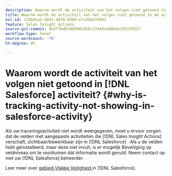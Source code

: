 ```yaml
---
description: Waarom wordt de activiteit van het volgen niet getoond in de activiteit van Salesforce? - Marketo Docs - Productdocumentatie
title: Waarom wordt de activiteit van het volgen niet getoond in de activiteit van Salesforce?
exl-id: 119b41a2-b691-48f8-9399-efcd5b47d942
feature: Sales Insight Actions
source-git-commit: 0d37fbdb7d08901458c1744dc68893e155176327
workflow-type: tm+mt
source-wordcount: '79'
ht-degree: 0%

---
```


# Waarom wordt de activiteit van het volgen niet getoond in [!DNL Salesforce] activiteit? {#why-is-tracking-activity-not-showing-in-salesforce-activity}

Als uw traceringsactiviteit niet wordt weergegeven, moet u ervoor zorgen dat de velden met aangepaste activiteiten die [!DNL Sales Insight Actions] verschaft, zichtbaar/bewerkbaar zijn in [!DNL Salesforce] . Als u de velden hebt geïnstalleerd, maar deze niet invult, is er mogelijk Beveiliging op veldniveau om te voorkomen dat informatie wordt gevuld. Neem contact op met uw [!DNL Salesforce] beheerder.

Leer meer over [ gebied-Vlakke Veiligheid ](https://help.salesforce.com/articleView?id=admin_fls.htm&type=5) in [!DNL Salesforce].

